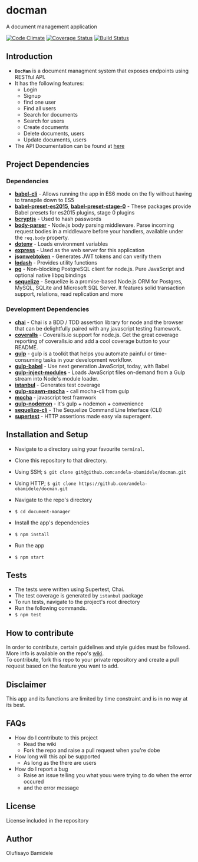 # docman
A document management application

[![Code Climate](https://codeclimate.com/github/andela-obamidele/docman/badges/gpa.svg)](https://codeclimate.com/github/andela-obamidele/docman) 
[![Coverage Status](https://coveralls.io/repos/github/andela-obamidele/docman/badge.svg?branch=staging)](https://coveralls.io/github/andela-obamidele/docman?branch=staging)
[![Build Status](https://travis-ci.org/andela-obamidele/docman.svg?branch=chore%2F150433412%2Ffeedback-implementation)](https://travis-ci.org/andela-obamidele/docman)

## Introduction
+  **`DocMan`** is a document managment system that exposes endpoints using RESTful API.
+  It has the following features:
   +  Login
   +  Signup
   +  find one user
   +  Find all users
   +  Search for documents
   +  Search for users
   +  Create documents
   +  Delete documents, users
   +  Update documents, users
+ The API Documentation can be found at [here](http://ducman.herokuapp.com)
   
## Project Dependencies
### Dependencies
+  **[babel-cli](https://www.npmjs.com/package/babel-cli)** - Allows running the app in ES6 mode on the fly without having to transpile down to ES5
+ **[babel-preset-es2015](https://www.npmjs.com/package/babel-preset-es2015)**, **[babel-preset-stage-0](https://www.npmjs.com/package/babel-preset-stage-0)** - These packages provide Babel presets for es2015 plugins, stage 0 plugins
+  **[bcryptjs](https://www.npmjs.com/package/bcryptjs)** - Used to hash passwords
+  **[body-parser](https://www.npmjs.com/package/body-parser)** - Node.js body parsing middleware. Parse incoming request bodies in a middleware before your handlers, available under the `req.body` property.
+  **[dotenv](https://www.npmjs.com/package/dotenv)** - Loads environment variables
+  **[express](https://www.npmjs.com/package/express)** - Used as the web server for this application
+  **[jsonwebtoken](https://www.npmjs.com/package/jsonwebtoken)** - Generates JWT tokens and can verify them
+  **[lodash](https://www.npmjs.com/package/lodash)** - Provides utility functions
+  **[pg](https://www.npmjs.com/package/pg)** - Non-blocking PostgreSQL client for node.js. Pure JavaScript and optional native libpq bindings
+  **[sequelize](https://www.npmjs.com/package/sequelize)** - Sequelize is a promise-based Node.js ORM for Postgres, MySQL, SQLite and Microsoft SQL Server. It features solid transaction support, relations, read replication and more

### Development Dependencies
+  **[chai](https://www.npmjs.com/package/chai)** - Chai is a BDD / TDD assertion library for node and the browser that can be delightfully paired with any javascript testing framework.
+  **[coveralls](https://www.npmjs.com/package/coveralls)** - Coveralls.io support for node.js. Get the great coverage reporting of coveralls.io and add a cool coverage button to your README.
+  **[gulp](https://www.npmjs.com/package/gulp)** - gulp is a toolkit that helps you automate painful or time-consuming tasks in your development workflow.
+  **[gulp-babel](https://www.npmjs.com/package/gulp-babel)** - Use next generation JavaScript, today, with Babel
+  **[gulp-inject-modules](https://www.npmjs.com/package/gulp-inject-modules)** - Loads JavaScript files on-demand from a Gulp stream into Node's module loader.
+  **[istanbul](https://www.npmjs.com/package/istanbul)** - Generates test coverage
+  **[gulp-spawn-mocha](https://www.npmjs.com/package/gulp-spawn-mocha)** - call mocha-cli from gulp
+  **[mocha](https://www.npmjs.com/package/mocha)** - javascript test framwork
+  **[gulp-nodemon](https://www.npmjs.com/package/gulp-nodemon)** - it's gulp + nodemon + convenience
+  **[sequelize-cli](https://www.npmjs.com/package/sequelize-cli)** - The Sequelize Command Line Interface (CLI)
+  **[supertest](https://www.npmjs.com/package/supertest)** - HTTP assertions made easy via superagent.

## Installation and Setup
+  Navigate to a directory using your favourite `terminal`.
+  Clone this repository to that directory.
  +  Using SSH;
    `$ git clone git@github.com:andela-obamidele/docman.git`

  +  Using HTTP;
    `$ git clone https://github.com/andela-obamidele/docman.git`

+  Navigate to the repo's directory
  +  `$ cd document-manager`
+  Install the app's dependencies
  +  `$ npm install`
+  Run the app
  +  `$ npm start`
 
## Tests
+  The tests were written using Supertest, Chai.
+  The test coverage is generated by `istanbul` package
+  To run tests, navigate to the project's root directory
+  Run the following commands.
  +  `$ npm test`

## How to contribute
In order to contribute, certain guidelines and style guides must be followed.
More info is available on the repo's [wiki](https://github.com/andela-obamidele/document-manager/wiki).  
To contribute, fork this repo to your private repository and create a pull request based on the feature you want to add.

## Disclaimer
This app and its functions are limited by time constraint and is in no way at its best.

## FAQs
+ How do I contribute to this project
  + Read the wiki
  + Fork the repo and raise a pull request when you're dobe
+ How long will this api be supported
  + As long as the there are users
+ How do I report a bug
  + Raise an issue telling you what youu were trying to do when the error occured
  + and the error message
## License
License included in the repository

## Author
Olufisayo Bamidele